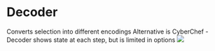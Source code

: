 # Decoder
Converts selection into different encodings
Alternative is CyberChef - Decoder shows state at each step, but is limited in options
![](Encoder.png)